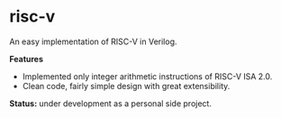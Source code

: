 # risc-v
An easy implementation of RISC-V in Verilog.

**Features**
- Implemented only integer arithmetic instructions of RISC-V ISA 2.0.
- Clean code, fairly simple design with great extensibility.

**Status:** under development as a personal side project.
